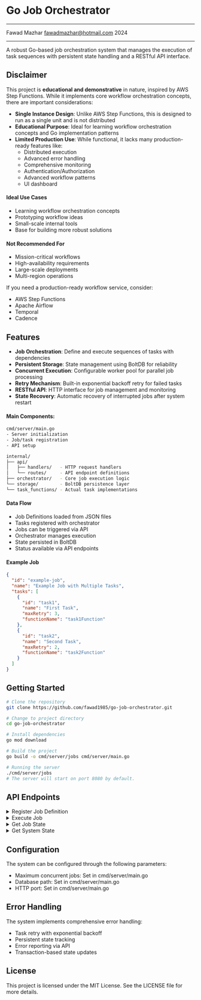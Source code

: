 # Go Job Orchestrator
---

Fawad Mazhar <fawadmazhar@hotmail.com> 2024

---
A robust Go-based job orchestration system that manages the execution of task sequences with persistent state handling and a RESTful API interface.

## Disclaimer

This project is **educational and demonstrative** in nature, inspired by AWS Step Functions. While it implements core workflow orchestration concepts, there are important considerations:

- **Single Instance Design**: Unlike AWS Step Functions, this is designed to run as a single unit and is not distributed
- **Educational Purpose**: Ideal for learning workflow orchestration concepts and Go implementation patterns
- **Limited Production Use**: While functional, it lacks many production-ready features like:
  - Distributed execution
  - Advanced error handling
  - Comprehensive monitoring
  - Authentication/Authorization
  - Advanced workflow patterns
  - UI dashboard

#### Ideal Use Cases
- Learning workflow orchestration concepts
- Prototyping workflow ideas
- Small-scale internal tools
- Base for building more robust solutions

#### Not Recommended For
- Mission-critical workflows
- High-availability requirements
- Large-scale deployments
- Multi-region operations

If you need a production-ready workflow service, consider:
- AWS Step Functions
- Apache Airflow
- Temporal
- Cadence

## Features

- **Job Orchestration**: Define and execute sequences of tasks with dependencies
- **Persistent Storage**: State management using BoltDB for reliability
- **Concurrent Execution**: Configurable worker pool for parallel job processing
- **Retry Mechanism**: Built-in exponential backoff retry for failed tasks
- **RESTful API**: HTTP interface for job management and monitoring
- **State Recovery**: Automatic recovery of interrupted jobs after system restart


#### Main Components:
```bash
cmd/server/main.go
- Server initialization
- Job/task registration
- API setup

internal/
├── api/
│   ├── handlers/   - HTTP request handlers
│   └── routes/     - API endpoint definitions
├── orchestrator/   - Core job execution logic
└── storage/        - BoltDB persistence layer
└── task_functions/ - Actual task implementations
```

#### Data Flow
- Job Definitions loaded from JSON files
- Tasks registered with orchestrator
- Jobs can be triggered via API
- Orchestrator manages execution
- State persisted in BoltDB
- Status available via API endpoints


#### Example Job
```json
{
  "id": "example-job",
  "name": "Example Job with Multiple Tasks",
  "tasks": [
    {
      "id": "task1",
      "name": "First Task",
      "maxRetry": 3,
      "functionName": "task1Function"
    },
    {
      "id": "task2",
      "name": "Second Task",
      "maxRetry": 2,
      "functionName": "task2Function"
    }
  ]
}
```

## Getting Started
```bash
# Clone the repository
git clone https://github.com/fawad1985/go-job-orchestrator.git

# Change to project directory
cd go-job-orchestrator

# Install dependencies
go mod download

# Build the project
go build -o cmd/server/jobs cmd/server/main.go

# Running the server
./cmd/server/jobs
# The server will start on port 8080 by default.
```

## API Endpoints
<details>
  <summary>Register Job Definition</summary>
  
  ```bash
  POST /job-definitions
  Content-Type: application/json

  {
    "id": "example-job",
    "name": "Example Job",
    "tasks": [
      {
        "id": "task1",
        "name": "First Task",
        "maxRetry": 3,
        "functionName": "task1Function"
      }
    ]
  }
  ```
</details>

<details>
  <summary>Execute Job</summary>
  
  ```bash
  POST /jobs/{job-definition-id}/execute
  Content-Type: application/json

  {
    "param1": "value1",
    "param2": "value2"
  }
  ```
</details>

<details>
  <summary>Get Job State</summary>
  
  ```bash
  GET /jobs/{execution-id}/state
  ```
</details>

<details>
  <summary>Get System State</summary>
  
  ```bash
  GET /system/state
  ```
</details>

## Configuration
The system can be configured through the following parameters:

- Maximum concurrent jobs: Set in cmd/server/main.go
- Database path: Set in cmd/server/main.go
- HTTP port: Set in cmd/server/main.go

## Error Handling
The system implements comprehensive error handling:

- Task retry with exponential backoff
- Persistent state tracking
- Error reporting via API
- Transaction-based state updates

## License

This project is licensed under the MIT License. See the LICENSE file for more details.